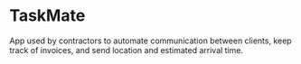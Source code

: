 # TaskMate
App used by contractors to automate communication between clients, keep track of invoices, and send location and estimated arrival time.
